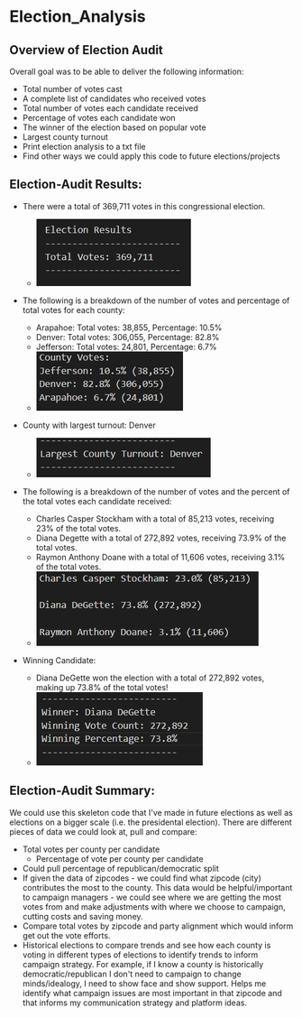 # Election_Analysis
## Overview of Election Audit
Overall goal was to be able to deliver the following information:
  * Total number of votes cast
  * A complete list of candidates who received votes
  * Total number of votes each candidate received
  * Percentage of votes each candidate won
  * The winner of the election based on popular vote
  * Largest county turnout
  * Print election analysis to a txt file
  * Find other ways we could apply this code to future elections/projects
## Election-Audit Results:
* There were a total of 369,711 votes in this congressional election.
   * ![alt text](https://github.com/amarks5/Election_Analysis/blob/main/Resources/total_votes_congressional_election.PNG)

* The following is a breakdown of the number of votes and percentage of total votes for each county:
  * Arapahoe: Total votes: 38,855, Percentage: 10.5%
  * Denver: Total votes: 306,055, Percentage: 82.8%
  * Jefferson: Total votes: 24,801, Percentage: 6.7%
  * ![alt text](https://github.com/amarks5/Election_Analysis/blob/main/Resources/county_votes_breakdown.PNG)

* County with largest turnout: Denver
  * ![alt text](https://github.com/amarks5/Election_Analysis/blob/main/Resources/largest_county_turnout.PNG)
* The following is a breakdown of the number of votes and the percent of the total votes each candidate received:
  * Charles Casper Stockham with a total of 85,213 votes, receiving 23% of the total votes.
  * Diana Degette with a total of 272,892 votes, receiving 73.9% of the total votes.
  * Raymon Anthony Doane with a total of 11,606 votes, receiving 3.1% of the total votes.
  * ![alt text](https://github.com/amarks5/Election_Analysis/blob/main/Resources/votes_per_candidate_percentage.PNG)
* Winning Candidate:
  * Diana DeGette won the election with a total of 272,892 votes, making up 73.8% of the total votes! 
  * ![alt text](https://github.com/amarks5/Election_Analysis/blob/main/Resources/winning_candidate_stats.PNG)  
## Election-Audit Summary:
We could use this skeleton code that I've made in future elections as well as elections on a bigger scale (i.e. the presidental election). There are different pieces of data we could look at, pull and compare:
  * Total votes per county per candidate
    * Percentage of vote per county per candidate  
  * Could pull percentage of republican/democratic split
  * If given the data of zipcodes - we could find what zipcode (city) contributes the most to the county. This data would be helpful/important to campaign managers - we could see where we are getting the most votes from and make adjustments with where we choose to campaign, cutting costs and saving money.
  * Compare total votes by zipcode and party alignment which would inform get out the vote efforts.
  * Historical elections to compare trends and see how each county is voting in different types of elections to identify trends to inform campaign strategy. For example, if I know a county is historically democratic/republican I don't need to campaign to change minds/idealogy, I need to show face and show support. Helps me identify what campaign issues are most important in that zipcode and that informs my communication strategy and platform ideas.
